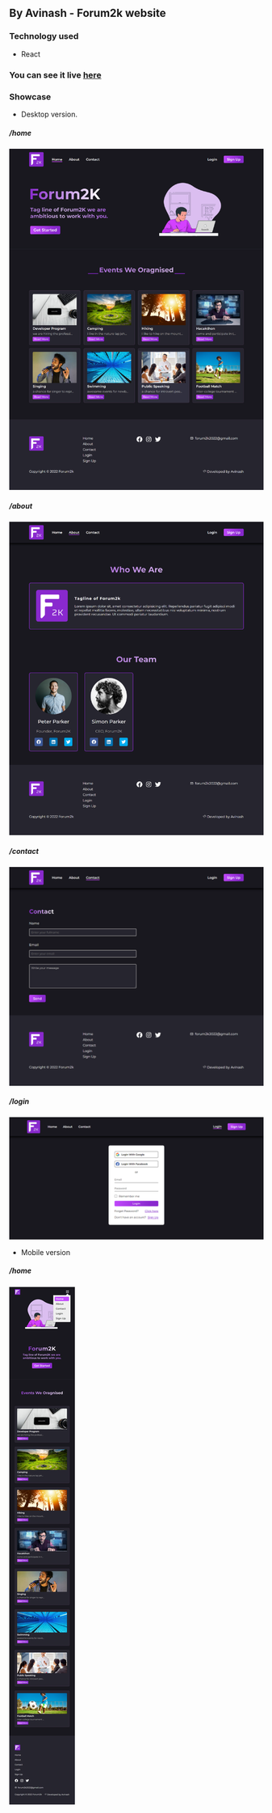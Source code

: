 ## By Avinash - Forum2k website


### Technology used

* React

### You can see it live [here](https://forum2k-2022.web.app/)

### Showcase

* Desktop version.
<h5>/home</h5>
<img src="showcase/Forum-2k home.png" />

<h5>/about</h5>
<img src="showcase/Forum-2k about.png" />

<h5>/contact</h5>
<img src="showcase/Forum-2k contact.png" />

<h5>/login</h5>
<img src="showcase/Forum-2k login.png" />

* Mobile version
<h5>/home</h5>
<img src="showcase/Forum-2k mobile version.png" />

